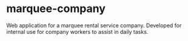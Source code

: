 # marquee-company
Web application for a marquee rental service company.  Developed for internal use for company workers to assist in daily tasks.
